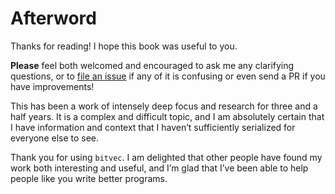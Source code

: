 # Afterword

Thanks for reading! I hope this book was useful to you.

**Please** feel both welcomed and encouraged to ask me any clarifying questions,
or to [file an issue][0] if any of it is confusing or even send a PR if you have
improvements!

This has been a work of intensely deep focus and research for three and a half
years. It is a complex and difficult topic, and I am absolutely certain that I
have information and context that I haven’t sufficiently serialized for everyone
else to see.

Thank you for using `bitvec`. I am delighted that other people have found my
work both interesting and useful, and I’m glad that I’ve been able to help
people like you write better programs.

[0]: https://github.com/ferrilab/bitvec/issues/new
